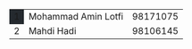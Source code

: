 <table>
  <tr>
    <td style = "background-color:#24292e">1</td>
    <td>Mohammad Amin Lotfi</td>
    <td>98171075</td>
  </tr>
  <tr>
    <td>2</td>
    <td>Mahdi Hadi</td>
    <td>98106145</td>
  </tr>
</table>
